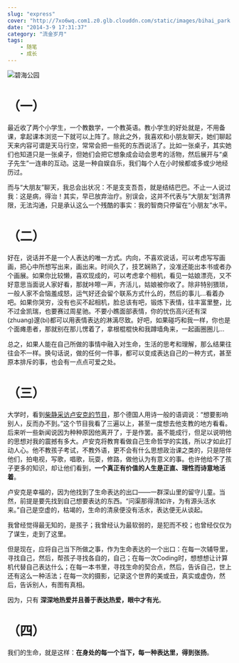 ```yaml
---
slug: "express"
cover: "http://7xo6wq.com1.z0.glb.clouddn.com/static/images/bihai_park.jpg"
date: "2014-3-9 17:31:37"
category: "流金岁月"
tags:
    - 随笔
    - 成长
---
```

![碧海公园](http://7xo6wq.com1.z0.glb.clouddn.com/static/images/bihai_park.jpg)
# [](#（一） "（一）")（一）

最近收了两个小学生，一个教数学，一个教英语。教小学生的好处就是，不用备课，拿起课本浏览一下就可以上阵了。除此之外，我喜欢和小朋友聊天，她们聊起天来内容可谓是天马行空，常常会把一些死的东西说活了。比如一张桌子，其实她们也知道只是一张桌子，但她们会把它想象成会动会思考的活物，然后展开与“桌子先生”一连串的互动。这是一种自娱自乐，我们每个人在小时候都或多或少地经历过。

而与“大朋友”聊天，我总会出状况：不是支支吾吾，就是结结巴巴。不止一人说过我：这是病，得治！其实，早已放弃治疗。别误会，这并不代表与“大朋友”划清界限，无法沟通，只是承认这么一个残酷的事实：我的智商只停留在“小朋友”水平。

# [](#（二） "（二）")（二）

好在，说话并不是一个人表达的唯一方式。内向，不喜欢说话，可以考虑写写画画，把心中所想写出来，画出来。时间久了，技艺娴熟了，没准还能出本书或者办个画展。如果你比较懒，喜欢现成的，可以考虑拿个相机，看见一姑娘漂亮，又不好意思当面说人家好看，那就咔嚓一声，齐活儿，姑娘被你收了。除非特别猥琐，一般人家不会恼羞成怒，运气好还会留个联系方式什么的，然后的事儿…看着办吧。如果你哭穷，没有也买不起相机，脸总该有吧，锻炼下表情，往丰富里整，比不过金凯瑞，也要赛过周星驰。不要小瞧面部表情，你的忧伤高兴还有深(zhuang)邃(bi)都可以用表情表达的淋漓尽致。好吧，如果碰巧和我一样，你也是个面瘫患者，那就别在那儿愣着了，拿根棍棍快和我蹲墙角来，一起画圈圈儿…

总之，如果人能在自己所做的事情中融入对生命，生活的思考和理解，那么结果往往会不一样。换句话说，做的任何一件事，都可以变成表达自己的一种方式，甚至原本排斥的事，也会有一点点可爱之处。

# [](#（三） "（三）")（三）

大学时，看到[柴静采访卢安克的节目](http://blog.sina.com.cn/s/blog_48b0d37b0102eluq.html)，那个德国人用诗一般的语调说：“想要影响别人，反而办不到。”这个节目我看了三遍以上，甚至一度想去他支教的地方看看。后来听一些新闻说因为种种原因他离开了，于是作罢。虽不能成行，但足以说明他的思想对我的震撼有多大。卢安克将教育看做自己生命哲学的实践，所以才如此打动人心。他不教孩子考试，不教外语，更不会有什么思想政治课之类的，只是陪伴他们，拍电视，写歌，唱歌，玩耍，修路，做他认为有意义的事。也许他给不了孩子更多的知识，却让他们看到，**一个真正有价值的人生是正直、理性而诗意地活着**。

卢安克是幸福的，因为他找到了生命表达的出口——一群深山里的留守儿童。当然，前提是要先找到自己想要表达的东西。“问渠那得清如许，为有源头活水来。”自己是空虚的，枯竭的，生命的清泉便没有活水，表达便无从谈起。

我曾经觉得最无知的，是孩子；我曾经认为最软弱的，是犯而不校；也曾经仅仅为了谋生，走到了这里。

但是现在，应将自己当下所做之事，作为生命表达的一个出口：在每一次辅导里，寻找自己，然后，帮孩子寻找各自的，自己；在每一次Coding时，想想想让计算机代替自己表达什么；在每一本书里，寻找生命的契合点，然后，告诉自己，世上还有这么一种活法；在每一次的摄影，记录这个世界的美或丑，真实或虚伪，然后，告诉别人，有图有真相。

因为，只有 **深深地热爱并且善于表达热爱，眼中才有光**。

# [](#（四） "（四）")（四）

我们的生命，就是这样：**在身处的每一个当下，每一种表达里，得到张扬**。

